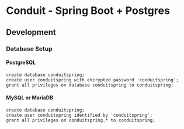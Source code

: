 # Conduit - Spring Boot + Postgres 

## Development 

### Database Setup 

#### PostgreSQL 

```postgresql
create database conduitspring;
create user conduitspring with encrypted password 'conduitspring';
grant all privileges on database conduitspring to conduitspring;
```

#### MySQL or MariaDB 

```mysql
create database conduitspring;
create user conduitspring identified by 'conduitspring';
grant all privileges on conduitspring.* to conduitspring;
```